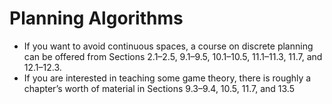 # Planning Algorithms

- If you want to avoid continuous spaces, a course on discrete planning can be offered from Sections 2.1–2.5, 9.1–9.5, 10.1–10.5, 11.1–11.3, 11.7, and 12.1–12.3. 
- If you are interested in teaching some game theory, there is roughly a chapter’s worth of material in Sections 9.3–9.4, 10.5, 11.7, and 13.5